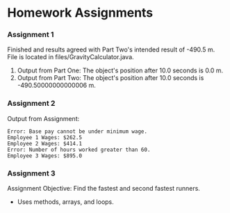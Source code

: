 # Homework Assignments

### Assignment 1

Finished and results agreed with Part Two's intended result of -490.5 m. File is located in files/GravityCalculator.java.

1. Output from Part One: The object's position after 10.0 seconds is 0.0 m.
2. Output from Part Two: The object's position after 10.0 seconds is -490.50000000000006 m.

### Assignment 2

Output from Assignment:

    Error: Base pay cannot be under minimum wage.  
    Employee 1 Wages: $262.5  
    Employee 2 Wages: $414.1  
    Error: Number of hours worked greater than 60.  
    Employee 3 Wages: $895.0

### Assignment 3

Assignment Objective: Find the fastest and second fastest runners.

* Uses methods, arrays, and loops.
